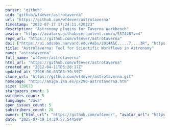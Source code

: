 ```yaml
---
parser: "github"
uid: "github/wf4ever/astrotaverna"
url: "https://github.com/wf4ever/astrotaverna"
timestamp: "2022-07-17 17:24:11.420323"
description: "Astronomy plugins for Taverna Workbench"
avatar: "https://avatars.githubusercontent.com/u/557448?v=4"
repo_url: "https://github.com/wf4ever/astrotaverna"
doi: ["https://ui.adsabs.harvard.edu/#abs/2014A&C.....7....3R", "https://ui.adsabs.harvard.edu/abs/2013ascl.soft07007G/abstract"]
title: "AstroTaverna: Tool for Scientific Workflows in Astronomy"
name: "astrotaverna"
full_name: "wf4ever/astrotaverna"
html_url: "https://github.com/wf4ever/astrotaverna"
created_at: "2012-04-11T08:28:17Z"
updated_at: "2016-06-03T08:39:59Z"
clone_url: "https://github.com/wf4ever/astrotaverna.git"
homepage: "http://amiga.iaa.es/p/290-astrotaverna.htm"
size: 139673
stargazers_count: 5
watchers_count: 5
language: "Java"
open_issues_count: 5
subscribers_count: 28
owner: {"html_url": "https://github.com/wf4ever", "avatar_url": "https://avatars.githubusercontent.com/u/557448?v=4", "login": "wf4ever", "type": "Organization"}
date: "2025-07-19 14:29:57.544599"
---
```


